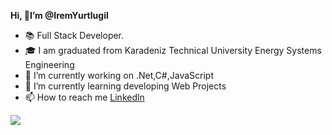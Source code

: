  **Hi, 👋I’m @IremYurtlugil**
- 📚 Full Stack Developer.
- 🎓 I am graduated from Karadeniz Technical University Energy Systems Engineering
- 👀 I’m currently working on .Net,C#,JavaScript
- 🌱 I’m currently learning developing Web Projects
- 📫 How to reach me [Linkedln](https://www.linkedin.com/in/irem-yurtlugil-aa3461120/)


![](https://camo.githubusercontent.com/691cdc5f9c4dc0e88650b97d480af9237d9422963bd1184f95e00087d3aa8bbd/68747470733a2f2f692e696d6775722e636f6d2f72486c456444712e676966)
